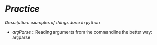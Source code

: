 # _Practice_

_Description: examples of things done in python_

- _argParse_ :: Reading arguments from the commandline the better way: argparse
